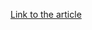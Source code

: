[Link to the article](https://thehackernews.com/2025/06/discord-invite-link-hijacking-delivers.html)
